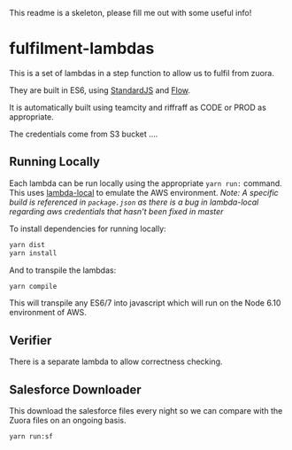 This readme is a skeleton, please fill me out with some useful info!

# fulfilment-lambdas
This is a set of lambdas in a step function to allow us to fulfil from zuora.

They are built in ES6, using [StandardJS](https://standardjs.com) and [Flow](http://flow.org).

It is automatically built using teamcity and riffraff as CODE or PROD as appropriate.

The credentials come from S3 bucket ....


## Running Locally

Each lambda can be run locally using the appropriate `yarn run:` command. This uses [lambda-local](https://github.com/ashiina/lambda-local) to emulate the AWS environment. 
_Note: A specific build is referenced in `package.json` as there is a bug in lambda-local regarding aws credentials that hasn't been fixed in master_

To install dependencies for running locally:
```bash
yarn dist
yarn install 
```
And to transpile the lambdas:
```bash
yarn compile
```
This will transpile any ES6/7 into javascript which will run on the Node 6.10 environment of AWS.

## Verifier
There is a separate lambda to allow correctness checking.

## Salesforce Downloader
This download the salesforce files every night so we can compare with the Zuora files on an ongoing basis.
```bash
yarn run:sf
```
